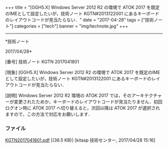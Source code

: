 ﻿+++
title = "[GGH5.X] Windows Server 2012 R2 の環境で ATOK 2017 を既定のIMEとして設定したいが，技術ノート KGTN#2013122001 にあるキーボードのレイアウトコードが見当たらない．"
date = "2017-04-28"
tags = ["技術ノート"]
categories = ["tech"]
banner = "img/technote.jpg"
+++

-----------------------------------------------------------------------------------------------------------------------------

*技術ノート

2017/04/28*


[番号]
技術ノート KGTN 2017041801

[現象]
[GGH5.X] Windows Server 2012 R2 の環境で ATOK 2017
を既定のIMEとして設定したいが，技術ノート KGTN#2013122001
にあるキーボードのレイアウトコードが見当たらない．

[説明]
Windows Server 2012 R2 環境の ATOK 2017
では，そのアーキテクチャーが変更されたためか，キーボードのレイアウトコードが見当たりません．初回ログオン時に
ATOK 2017 へ切り替えると，次回以降は ATOK 2017
が選択されますので，この方法で対応をお願いします．


### ファイル

 
 


[KGTN2017041801.pdf](http://techreport.kitasp.net/attachments/download/3501/KGTN2017041801.pdf)
 [(36.5 KB)] [kitasp 技術センター, 2017/04/28
15:16]


 


 

